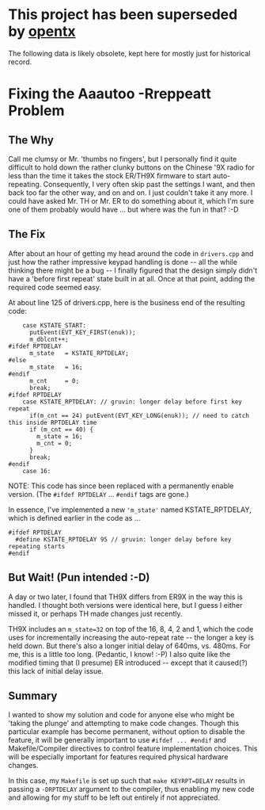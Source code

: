 # This project has been superseded by [opentx](http://opentx.googlecode.com/) #

The following data is likely obsolete, kept here for mostly just for historical record.

# Fixing the Aaautoo -Rreppeatt Problem #

## The Why ##

Call me clumsy or Mr. 'thumbs no fingers', but I personally find it quite difficult to hold down the rather clunky buttons on the Chinese '9X radio for less than the time it takes the stock ER/TH9X firmware to start auto-repeating. Consequently, I very often skip past the settings I want, and then back too far the other way, and on and on. I just couldn't take it any more. I could have asked Mr. TH or Mr. ER to do something about it, which I'm sure one of them probably would have ... but where was the fun in that? :-D

## The Fix ##

After about an hour of getting my head around the code in `drivers.cpp` and just how the rather impressive keypad handling is done -- all the while thinking there might be a bug -- I finally figured that the design simply didn't have a 'before first repeat' state built in at all. Once at that point, adding the required code seemed easy.

At about line 125 of drivers.cpp, here is the business end of the resulting code:

```
    case KSTATE_START:
      putEvent(EVT_KEY_FIRST(enuk));
      m_dblcnt++;
#ifdef RPTDELAY
      m_state   = KSTATE_RPTDELAY;
#else
      m_state   = 16;
#endif
      m_cnt     = 0;
      break;
#ifdef RPTDELAY
    case KSTATE_RPTDELAY: // gruvin: longer delay before first key repeat
      if(m_cnt == 24) putEvent(EVT_KEY_LONG(enuk)); // need to catch this inside RPTDELAY time
      if (m_cnt == 40) {
        m_state = 16;
        m_cnt = 0;
      }
      break;
#endif
    case 16:
```

NOTE: This code has since been replaced with a permanently enable version. (The `#ifdef RPTDELAY` ... `#endif` tags are gone.)

In essence, I've implemented a new `'m_state'` named KSTATE\_RPTDELAY, which is defined earlier in the code as ...

```
#ifdef RPTDELAY
  #define KSTATE_RPTDELAY 95 // gruvin: longer delay before key repeating starts
#endif
```

## But Wait! (Pun intended :-D) ##

A day or two later, I found that TH9X differs from ER9X in the way this is handled. I thought both versions were identical here, but I guess I either missed it, or perhaps TH made changes just recently.

TH9X includes an `m_state=32` on top of the 16, 8, 4, 2 and 1, which the code uses for incrementally increasing the auto-repeat rate -- the longer a key is held down. But there's also a longer initial delay of 640ms, vs. 480ms. For me, this is a little too long. (Pedantic, I know! :-P) I also quite like the modified timing that (I presume) ER introduced -- except that it caused(?) this lack of initial delay issue.

## Summary ##

I wanted to show my solution and code for anyone else who might be 'taking the plunge' and attempting to make code changes. Though this particular example has become permanent, without option to disable the feature, it will be generally important to use `#ifdef ... #endif` and Makefile/Compiler directives to control feature implementation choices. This will be especially important for features required physical hardware changes.

In this case, my `Makefile` is set up such that `make KEYRPT=DELAY` results in passing a `-DRPTDELAY` argument to the compiler, thus enabling my new code and allowing for my stuff to be left out entirely if not appreciated.
